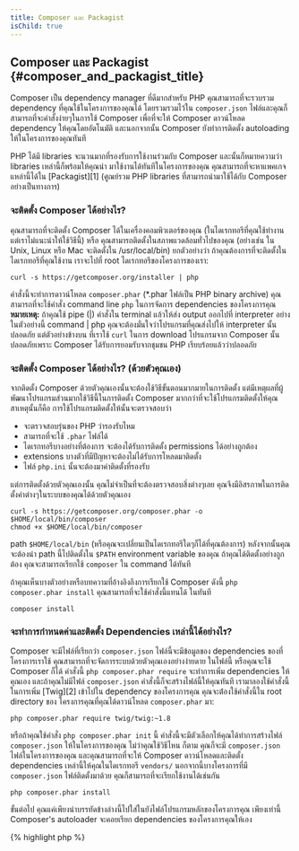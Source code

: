 ```yaml
---
title: Composer และ Packagist
isChild: true
---
```


## Composer และ Packagist {#composer_and_packagist_title}

Composer เป็น dependency manager ที่ดีมากสำหรับ PHP คุณสามารถที่จะรวบรวม dependency ที่คุณใช้ในโครงการของคุณได้
โดยรวมรวมไว้ใน `composer.json` ไฟล์และคุณก็สามารถที่จะคำสั้งง่ายๆในการใช้ Composer เพื่อที่จะให้ Composer
ดาวน์โหลด dependency ให้คุณโดยอัตโนมัติ และนอกจากนั้น Composer ยังทำการติดตั้ง autoloading ให้ในโครงการของคุณทันที

PHP ได้มี libraries จะนวนมากที่รองรับการใช้งานร่วมกับ Composer และนั้นก็หมายความว่า libraries เหล่านี้ก็พร้อมให้คุณนำ
มาใช้งานได้ทันทีในโครงการของคุณ คุณสามารถที่จะหาแพคเกจแหล่านี้ได้ใน [Packagist][1]
(ศูณย์รวม PHP libraries ที่สามารถนำมาใช้ได้กับ Composer อย่างเป็นทางการ)

### จะติดตั้ง Composer ได้อย่างไร?

คุณสามารถที่จะติดตั้ง Composer ได้ในเครื่องคอมพิวเตอร์ของคุณ (ในไดเรกทอรีที่คุณใช้ทำงาน แต่เราไม่แนะนำให้ใช้วิธีนี้) หรือ
คุณสามารถติดตั้งในสภาพแวดล้อมทั่วไปของคุณ (อย่างเช่น ใน Unix, Linux หรือ Mac จะติดตั้งใน /usr/local/bin)
ยกตัวอย่างว่า ถ้าคุณต้องการที่จะติดตั้งในไดเรกทอรีที่คุณใช้งาน เราจะไปที่ root ไดเรกทอรีของโครงการของเรา:

    curl -s https://getcomposer.org/installer | php

คำสั่งนี้จะทำการดาวน์โหลด `composer.phar` (*.phar ไฟล์เป็น PHP binary archive) คุณสามารถที่จะใช้คำสั่ง command line `php`
ในการจัดการ dependencies ของโครงการคุณ <strong>หมายเหตุ:</strong> ถ้าคุณใช้ pipe (|) คำสั่งใน terminal
แล้วให้ส่ง output ออกไปที่ interpreter อย่างในตัวอย่างนี้ command | php คุณจะต้องมั่นใจว่าโปรแกรมที่คุณส่งไปให้ interpreter นั้นปลอดภัย
แต่ตัวอย่างข้างบน ที่เราใช้ `curl` ในการ download โปรแกรมจาก Composer นั้นปลอดภัยเพราะ Composer ได้รับการยอมรับจากชุมชน PHP
เรียบร้อยแล้วว่าปลอดภัย

### จะติดตั้ง Composer ได้อย่างไร? (ด้วยตัวคุณเอง)

จากติดตั้ง Composer ด้วยตัวคุณเองนั้นจะต้องใช้วิธีขั้นตอนมากมายในการติดตั้ง แต่มีเหตุผลที่ผู้พัฒนาโปรแกรมส่วนมากใช้วิธีนี้ในการติดตั้ง Composer
มากกว่าที่จะใช้โปรแกรมติดตั้งให้คุณ สาเหตุนั้นก็คือ การใช้โปรแกรมติดตั้งให้นั้นจะตรวจสอบว่า

- จะตรวจสอบรุ่นของ PHP ว่ารองรับไหม
- สามารถที่จะใช้ `.phar` ไฟล์ได้
- ไดเรกทอรีบางอย่างที่ต้องการ จะต้องได้รับการติดตั้ง permissions ได้อย่างถูกต้อง
- extensions บางตัวที่มีปัญหาจะต้องไม่ได้รับการโหลดมาติดตั้ง
- ไฟล์ `php.ini` นั้นจะต้องมาค่าติดตั้งที่รองรับ

แต่การติดตั้งด้วยตัวคุณเองนั้น คุณไม่จำเป็นที่จะต้องตรวจสอบสิ่งต่างๆเลย คุณจึงมีอิสรภาพในการติดตั้งค่าต่างๆในระบบของคุณได้ด้วยตัวคุณเอง

    curl -s https://getcomposer.org/composer.phar -o $HOME/local/bin/composer
    chmod +x $HOME/local/bin/composer

path `$HOME/local/bin` (หรือคุณจะเปลี่ยนเป็นไดเรกทอรีใดๆก็ได้ที่คุณต้องการ) หลังจากนั้นคุณจะต้องนำ path นี้ไปติดตั้งใน `$PATH`
environment variable ของคุณ ถ้าคุณได้ติดตั้งอย่างถูกต้อง คุณจะสามารถเรียกใช้ `composer` ใน command ได้ทันที

ถ้าคุณเห็นบางตัวอย่างหรือบทความที่อ้างอิงถึงการเรียกใช้ Composer ดังนี้ `php composer.phar install` คุณสามารถที่จะใช้คำสั่งนี้แทนได้
ในทันที

    composer install

### จะทำการกำหนดค่าและติดตั้ง Dependencies เหล่านี้ได้อย่างไร?

Composer จะมีไฟล์ที่เรียกว่า `composer.json` ไฟล์นี้จะมีข้อมูลของ dependencies ของที่โครงการเราใช้ คุณสามารถที่จะจัดการระบบด้วยตัวคุณเองอย่างง่ายดาย
ในไฟล์นี้ หรือคุณจะใช้ Composer ก็ได้ คำสั่งนี้ `php composer.phar require` จะทำการเพิ่ม dependencies ให้คุณเอง และถ้าคุณไม่มีไฟล์ `composer.json`
คำสั่งนี้ก็จะสร้างไฟล์นี้ให้คุณทันที เรามาลองใช้คำสั่งนี้ในการเพิ่ม [Twig][2] เข้าไปใน dependency ของโครงการคุณ คุณจะต่้องใช้คำสั่งนี้ใน root directory ของ
โครงการคุณที่คุณได้ดาวน์โหลด `composer.phar` มา:

    php composer.phar require twig/twig:~1.8

หรือถ้าคุณใช้คำสั่ง `php composer.phar init` นี้ คำสั่งนี้จะมีตัวเลือกให้คุณได้ทำการสร้างไฟล์ `composer.json` ให้ในโครงการของคุณ ไม่ว่าคุณใช้วิธีไหน
ก็ตาม คุณก็จะมี `composer.json` ไฟล์ในโครงการของคุณ และคุณสามารถที่จะให้ Composer ดาวน์โหลดและติดตั้ง dependencies เหล่านี้ให้คุณในไดเรกทอรี
`vendors/` นอกจากนี้บางโครงการที่มี `composer.json` ไฟล์ติดตั้งมาด้วย คุณก็สามารถที่จะเรียกใช้งานได้เช่นกัน

    php composer.phar install

ขั้นต่อไป คุณแค่เพียงนำบรรทัดข้างล่างนี้ไปใส่ในยังไฟล์โปรแกรมหลักของโครงการคุณ เพียงเท่านี้ Composer's autoloader จะคอยเรียก dependencies
ของโครงการคุณให้เอง

{% highlight php %}
<?php
require 'vendor/autoload.php';
{% endhighlight %}

เพียงเท่านี้คุณก็สามารถที่จะเรียกใช้ dependencies ของโครงการคุณได้ และ dependencies เหล่านี้จะเรียกใช้เมื่อเราต้องการ

### การอัปเดต dependencies ของคุณ

Composer จะสร้างไฟล์ `composer.lock` ให้ ไฟล์นี้จะเก็บรุ่นแพ็กเกจที่คุณได้ดาวน์โหลดเมื่อเรียกใช้คำสั่ง `php composer.phar install`
และถ้าคุณได้ร่วมใช้โครงการของคุณกับนักพัฒนาอื่นๆและโครงการคุณนั้นได้มีไฟล์ `composer.lock` ติดไปด้วย เมื่อเขาได้ใช้คำสั่ง
`php composer.phar install` เขาก็จะได้ดาวน์โหลด dependencies รุ่นเดียวกับที่คุณใช้ในโครงการของคุณ ถ้าคุณต้องการที่จะอัปเดต
dependencies ของคุณ คุณเพียงแค่ใช้คำสั่ง `php composer.phar update` คำสั่งนี้จะมีประโยชน์อย่างมากเมื่อคุณได้เลือกใช้รุ่นของ dependencies
ที่ไม่ได้เจาะจง อย่างเช่น คุณเลือกใช้รุ่นที่ ~1.8 ก็หมายความว่า "รุ่นอะไรก็ได้ที่ใหม่กว่า 1.8.0 แต่ น้อยกว่า 2.0.x-dev" คุณยังสามารถที่จะใช้
`*` wildcard ใน `1.8.*` เมื่อคุณใช้ตัวเลือกนี้ แล้วใช้คำสั่ง `php composer.phar update` Composer จะทำการปรับปรุง dependencies
ของคุณให้เป็นรุ่นใหม่ที่สอดคล้องกับตัวเลือกที่คุณเลือก

### ตรวจสอบความปลอดภัยของ dependencies เหล่านั้น

[Security Advisories Checker][3] เป็น web service และ คำสั่ง command-line ทั้งสองทางนี้จะทำการตรวจสอบไฟล์ `composer.lock`
และจะเตือนคุณเมื่อ dependencies ที่คุณใช้นั้นสมควรที่จะได้รับการอัปเดต

* [เรียนรู้เพิ่มเติมเกี่ยวกับ Composer][4]

[1]: http://packagist.org/
[2]: http://twig.sensiolabs.org
[3]: https://security.sensiolabs.org/
[4]: http://getcomposer.org/doc/00-intro.md

